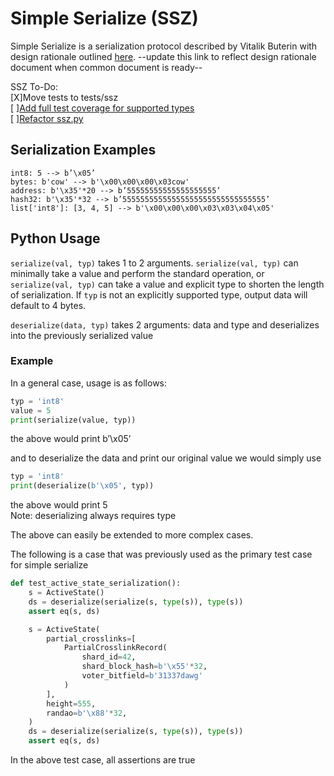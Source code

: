 # Simple Serialize (SSZ)

Simple Serialize is a serialization protocol described by Vitalik Buterin with design rationale outlined [here](https://github.com/atcswap/atc_chain/tree/master/ssz). --update this link to reflect design rationale document when common document is ready--

SSZ To-Do:  
[X]Move tests to tests/ssz  
[  ][Add full test coverage for supported types](https://github.com/atcswap/atc_chain/issues/100)  
[  ][Refactor ssz.py](https://github.com/atcswap/atc_chain/issues/100)

## Serialization Examples
```
int8: 5 --> b’\x05’
bytes: b'cow' --> b'\x00\x00\x00\x03cow'
address: b'\x35'*20 --> b’55555555555555555555’
hash32: b'\x35'*32 --> b’55555555555555555555555555555555’
list['int8']: [3, 4, 5] --> b'\x00\x00\x00\x03\x03\x04\x05'
```
## Python Usage

```serialize(val, typ)``` takes 1 to 2 arguments. ```serialize(val, typ)``` can minimally take a value and perform the standard operation, or ```serialize(val, typ)``` can take a value and explicit type to shorten the length of serialization. If ```typ``` is not an explicitly supported type, output data will default to 4 bytes.

```deserialize(data, typ)``` takes 2 arguments: data and type and deserializes into the previously serialized value

### Example

In a general case, usage is as follows:

```python
typ = 'int8'
value = 5
print(serialize(value, typ))
```
the above would print
b’\x05’

and to deserialize the data and print our original value we would simply use
```python
typ = 'int8'
print(deserialize(b'\x05', typ))
```
the above would print
5  
Note: deserializing always requires type

The above can easily be extended to more complex cases.

The following is a case that was previously used as the primary test case for simple serialize
```python
def test_active_state_serialization():
    s = ActiveState()
    ds = deserialize(serialize(s, type(s)), type(s))
    assert eq(s, ds)

    s = ActiveState(
        partial_crosslinks=[
            PartialCrosslinkRecord(
                shard_id=42,
                shard_block_hash=b'\x55'*32,
                voter_bitfield=b'31337dawg'
            )
        ],
        height=555,
        randao=b'\x88'*32,
    )
    ds = deserialize(serialize(s, type(s)), type(s))
    assert eq(s, ds)
```
In the above test case, all assertions are true

